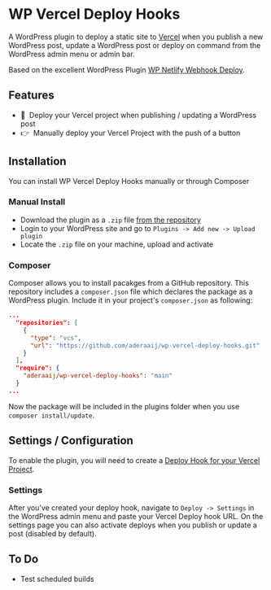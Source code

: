 # WP Vercel Deploy Hooks

A WordPress plugin to deploy a static site to [Vercel](https://vercel.com/) when you publish a new WordPress post, update a WordPress post or deploy on command from the WordPress admin menu or admin bar.

Based on the excellent WordPress Plugin [WP Netlify Webhook Deploy](https://github.com/lukethacoder/wp-netlify-webhook-deploy).

## Features

- 🚗 &nbsp;Deploy your Vercel project when publishing / updating a WordPress post
- 👉 &nbsp;Manually deploy your Vercel Project with the push of a button

## Installation

You can install WP Vercel Deploy Hooks manually or through Composer

### Manual Install

- Download the plugin as a `.zip` file [from the repository](https://github.com/aderaaij/wp-vercel-deploy-hooks/archive/main.zip)
- Login to your WordPress site and go to `Plugins -> Add new -> Upload plugin`
- Locate the `.zip` file on your machine, upload and activate

### Composer

Composer allows you to install pacakges from a GitHub repository. This repository includes a `composer.json` file which declares the package as a WordPress plugin. Include it in your project's `composer.json` as following:

```json
...
  "repositories": [
    {
      "type": "vcs",
      "url": "https://github.com/aderaaij/wp-vercel-deploy-hooks.git"
    }
  ],
  "require": {
    "aderaaij/wp-vercel-deploy-hooks": "main"
  }
...
```

Now the package will be included in the plugins folder when you use `composer install/update`.

## Settings / Configuration

To enable the plugin, you will need to create a [Deploy Hook for your Vercel Project](https://vercel.com/docs/more/deploy-hooks).

### Settings

After you've created your deploy hook, navigate to `Deploy -> Settings` in the WordPress admin menu and paste your Vercel Deploy hook URL. On the settings page you can also activate deploys when you publish or update a post (disabled by default).

## To Do

- Test scheduled builds
